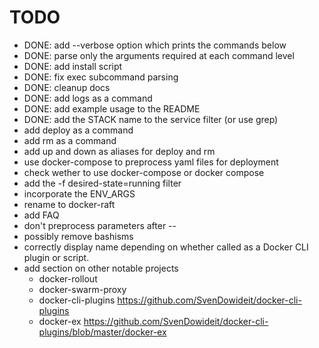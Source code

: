 # TODO

  * DONE: add --verbose option which prints the commands below
  * DONE: parse only the arguments required at each command level
  * DONE: add install script
  * DONE: fix exec subcommand parsing
  * DONE: cleanup docs
  * DONE: add logs as a command
  * DONE: add example usage to the README
  * DONE: add the STACK name to the service filter (or use grep)
  * add deploy as a command
  * add rm as a command
  * add up and down as aliases for deploy and rm
  * use docker-compose to preprocess yaml files for deployment
  * check wether to use docker-compose or docker compose
  * add the -f desired-state=running filter
  * incorporate the ENV_ARGS
  * rename to docker-raft
  * add FAQ
  * don't preprocess parameters after --
  * possibly remove bashisms
  * correctly display name depending on whether called as a Docker CLI plugin or script.
  * add section on other notable projects
      * docker-rollout
      * docker-swarm-proxy
      * docker-cli-plugins https://github.com/SvenDowideit/docker-cli-plugins
      * docker-ex https://github.com/SvenDowideit/docker-cli-plugins/blob/master/docker-ex
